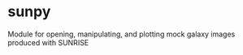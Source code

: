 sunpy
=====

Module for opening, manipulating, and plotting mock galaxy images produced with SUNRISE
